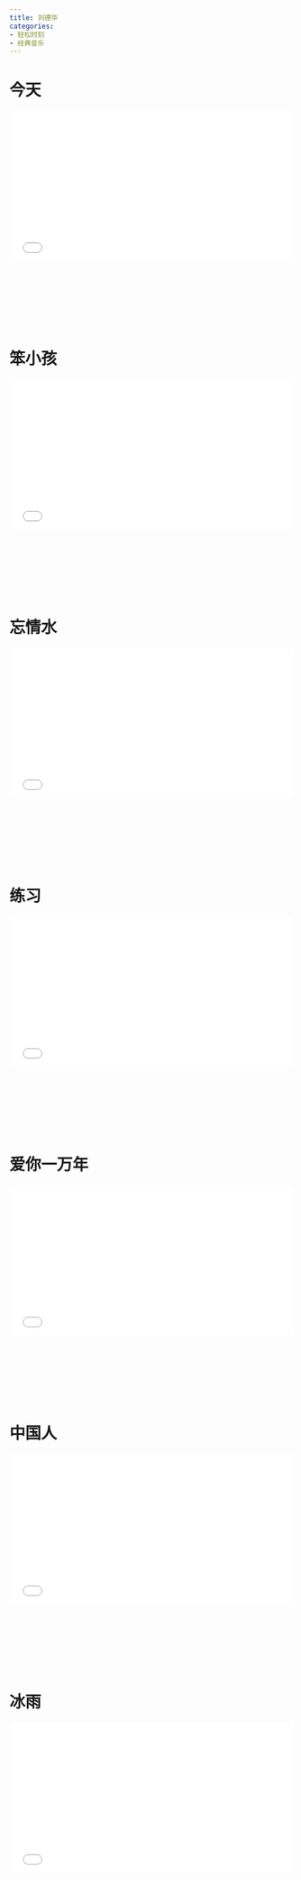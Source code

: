 ```yaml
---
title: 刘德华
categories: 
- 轻松时刻
- 经典音乐
---
```


# 今天

<div style="position: relative; width: 100%; height: 0; padding-bottom: 75%;">
<iframe src="//player.bilibili.com/player.html?aid=929032147&bvid=BV1AT4y1N7M9&cid=294001280&page=1&high_quality=1&danmaku=0" scrolling="no" border="0" frameborder="no" framespacing="0" allowfullscreen="true" style="position: absolute; width: 100%; height: 70%; Left: 0; top: 0;"></iframe></div>

# 笨小孩

<div style="position: relative; width: 100%; height: 0; padding-bottom: 75%;">
<iframe src="//player.bilibili.com/player.html?aid=893091259&bvid=BV1FP4y1J7z1&cid=481220976&page=1&high_quality=1&danmaku=0" scrolling="no" border="0" frameborder="no" framespacing="0" allowfullscreen="true" style="position: absolute; width: 100%; height: 70%; Left: 0; top: 0;"></iframe></div>

# 忘情水

<div style="position: relative; width: 100%; height: 0; padding-bottom: 75%;">
<iframe src="//player.bilibili.com/player.html?aid=505990399&bvid=BV13u411Z7qY&cid=422551044&page=1&high_quality=1&danmaku=0" scrolling="no" border="0" frameborder="no" framespacing="0" allowfullscreen="true" style="position: absolute; width: 100%; height: 70%; Left: 0; top: 0;"></iframe></div>

# 练习

<div style="position: relative; width: 100%; height: 0; padding-bottom: 75%;">
<iframe src="//player.bilibili.com/player.html?aid=422545843&bvid=BV1d3411x7rr&cid=466549259&page=1&high_quality=1&danmaku=0" scrolling="no" border="0" frameborder="no" framespacing="0" allowfullscreen="true" style="position: absolute; width: 100%; height: 70%; Left: 0; top: 0;"></iframe></div>

# 爱你一万年

<div style="position: relative; width: 100%; height: 0; padding-bottom: 75%;">
<iframe src="//player.bilibili.com/player.html?aid=80783138&bvid=BV1eJ411Y7E7&cid=138260125&page=1&high_quality=1&danmaku=0" scrolling="no" border="0" frameborder="no" framespacing="0" allowfullscreen="true" style="position: absolute; width: 100%; height: 70%; Left: 0; top: 0;"></iframe></div>

# 中国人

<div style="position: relative; width: 100%; height: 0; padding-bottom: 75%;">
<iframe src="//player.bilibili.com/player.html?aid=627727250&bvid=BV1et4y1e7gk&cid=253296210&page=1&high_quality=1&danmaku=0" scrolling="no" border="0" frameborder="no" framespacing="0" allowfullscreen="true" style="position: absolute; width: 100%; height: 70%; Left: 0; top: 0;"></iframe></div>

# 冰雨

<div style="position: relative; width: 100%; height: 0; padding-bottom: 75%;">
<iframe src="//player.bilibili.com/player.html?aid=40540615&bvid=BV1Jt411W7qF&cid=71202270&page=1&high_quality=1&danmaku=0" scrolling="no" border="0" frameborder="no" framespacing="0" allowfullscreen="true" style="position: absolute; width: 100%; height: 70%; Left: 0; top: 0;"></iframe></div>